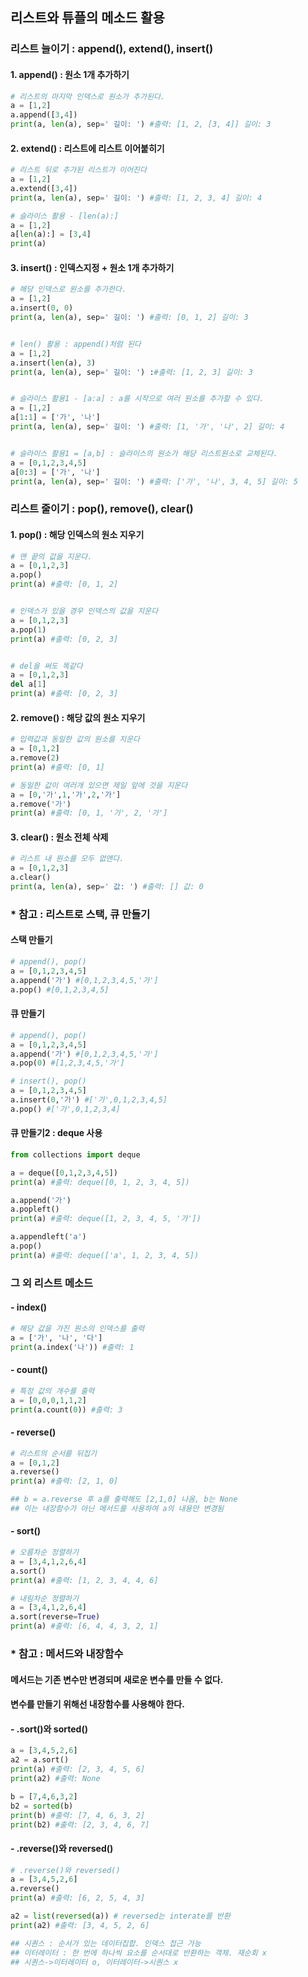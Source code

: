 ## 리스트와 튜플의 메소드 활용
### 리스트 늘이기 : append(), extend(), insert()
#### 1. append() : 원소 1개 추가하기
```python
# 리스트의 마지막 인덱스로 원소가 추가된다.
a = [1,2]
a.append([3,4])
print(a, len(a), sep=' 길이: ') #출력: [1, 2, [3, 4]] 길이: 3
```

#### 2. extend() : 리스트에 리스트 이어붙히기
```python
# 리스트 뒤로 추가된 리스트가 이어진다
a = [1,2]
a.extend([3,4])
print(a, len(a), sep=' 길이: ') #출력: [1, 2, 3, 4] 길이: 4

# 슬라이스 활용 - [len(a):]
a = [1,2]
a[len(a):] = [3,4]
print(a)
```

#### 3. insert() : 인덱스지정 + 원소 1개 추가하기
```python
# 해당 인덱스로 원소를 추가한다.
a = [1,2]
a.insert(0, 0)
print(a, len(a), sep=' 길이: ') #출력: [0, 1, 2] 길이: 3


# len() 활용 : append()처럼 된다
a = [1,2]
a.insert(len(a), 3)
print(a, len(a), sep=' 길이: ') :#출력: [1, 2, 3] 길이: 3


# 슬라이스 활용1 - [a:a] : a를 시작으로 여러 원소를 추가할 수 있다.
a = [1,2]
a[1:1] = ['가', '나']
print(a, len(a), sep=' 길이: ') #출력: [1, '가', '나', 2] 길이: 4


# 슬라이스 활용1 = [a,b] : 슬라이스의 원소가 해당 리스트원소로 교체된다.
a = [0,1,2,3,4,5]
a[0:3] = ['가', '나']
print(a, len(a), sep=' 길이: ') #출력: ['가', '나', 3, 4, 5] 길이: 5
```

### 리스트 줄이기 : pop(), remove(), clear()
#### 1. pop() : 해당 인덱스의 원소 지우기
```python
# 맨 끝의 값을 지운다. 
a = [0,1,2,3]
a.pop()
print(a) #출력: [0, 1, 2]


# 인덱스가 있을 경우 인덱스의 값을 지운다
a = [0,1,2,3]
a.pop(1)
print(a) #출력: [0, 2, 3]


# del을 써도 똑같다
a = [0,1,2,3]
del a[1]
print(a) #출력: [0, 2, 3]
```

#### 2. remove() : 해당 값의 원소 지우기
```python
# 입력값과 동일한 값의 원소를 지운다
a = [0,1,2]
a.remove(2)
print(a) #출력: [0, 1]

# 동일한 값이 여러개 있으면 제일 앞에 것을 지운다
a = [0,'가',1,'가',2,'가']
a.remove('가')
print(a) #출력: [0, 1, '가', 2, '가']
```

#### 3. clear() : 원소 전체 삭제
```python
# 리스트 내 원소를 모두 없앤다.
a = [0,1,2,3]
a.clear()
print(a, len(a), sep=' 값: ') #출력: [] 값: 0
```

### * 참고 : 리스트로 스택, 큐 만들기
#### 스택 만들기
```python
# append(), pop()
a = [0,1,2,3,4,5]
a.append('가') #[0,1,2,3,4,5,'가']
a.pop() #[0,1,2,3,4,5]
```

#### 큐 만들기
```python
# append(), pop()
a = [0,1,2,3,4,5]
a.append('가') #[0,1,2,3,4,5,'가']
a.pop(0) #[1,2,3,4,5,'가']

# insert(), pop()
a = [0,1,2,3,4,5]
a.insert(0,'가') #['가',0,1,2,3,4,5]
a.pop() #['가',0,1,2,3,4]
```

#### 큐 만들기2 : deque 사용
```python
from collections import deque

a = deque([0,1,2,3,4,5])
print(a) #출력: deque([0, 1, 2, 3, 4, 5])

a.append('가')
a.popleft()
print(a) #출력: deque([1, 2, 3, 4, 5, '가'])

a.appendleft('a')
a.pop()
print(a) #출력: deque(['a', 1, 2, 3, 4, 5])
```

### 그 외 리스트 메소드
#### - index()
```python
# 해당 값을 가진 원소의 인덱스를 출력
a = ['가', '나', '다']
print(a.index('나')) #출력: 1
```

#### - count()
```python
# 특정 값의 개수를 출력
a = [0,0,0,1,1,2]
print(a.count(0)) #출력: 3
```

#### - reverse()
```python
# 리스트의 순서를 뒤집기
a = [0,1,2]
a.reverse()
print(a) #출력: [2, 1, 0]

## b = a.reverse 후 a를 출력해도 [2,1,0] 나옴, b는 None
## 이는 내장함수가 아닌 메서드를 사용하여 a의 내용만 변경됨
```

#### - sort()
```python
# 오름차순 정렬하기
a = [3,4,1,2,6,4]
a.sort()
print(a) #출력: [1, 2, 3, 4, 4, 6]

# 내림차순 정렬하기
a = [3,4,1,2,6,4]
a.sort(reverse=True)
print(a) #출력: [6, 4, 4, 3, 2, 1]
```

### * 참고 : 메서드와 내장함수
#### 메서드는 기존 변수만 변경되며 새로운 변수를 만들 수 없다.
#### 변수를 만들기 위해선 내장함수를 사용해야 한다.
#### - .sort()와 sorted()
```python
a = [3,4,5,2,6]
a2 = a.sort()
print(a) #출력: [2, 3, 4, 5, 6]
print(a2) #출력: None

b = [7,4,6,3,2]
b2 = sorted(b)
print(b) #출력: [7, 4, 6, 3, 2]
print(b2) #출력: [2, 3, 4, 6, 7]
```
#### - .reverse()와 reversed()
```python
# .reverse()와 reversed()
a = [3,4,5,2,6]
a.reverse()
print(a) #출력: [6, 2, 5, 4, 3]

a2 = list(reversed(a)) # reversed는 interate를 반환
print(a2) #출력: [3, 4, 5, 2, 6]

## 시퀀스 : 순서가 있는 데이터집합. 인덱스 접근 가능
## 이터레이터 : 한 번에 하나씩 요소를 순서대로 반환하는 객체. 재순회 x 
## 시퀀스->이터레이터 o, 이터레이터->시퀀스 x
```